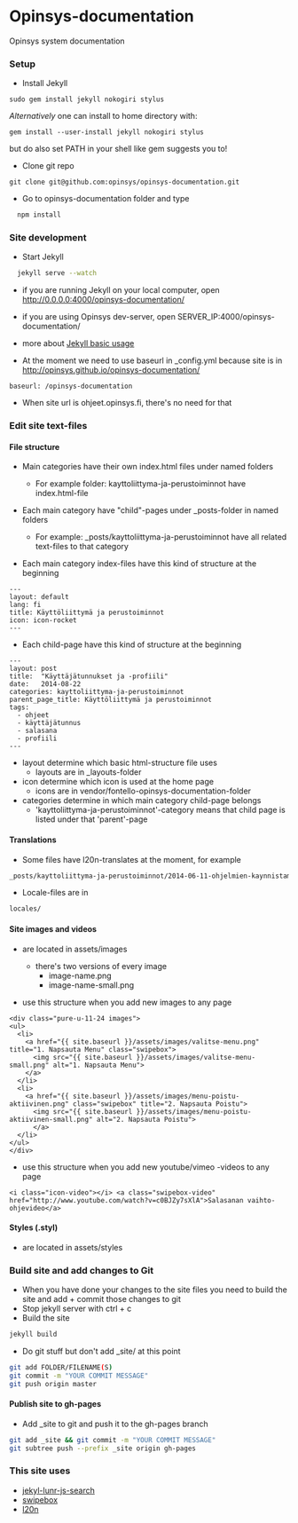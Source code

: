 Opinsys-documentation
=====================

Opinsys system documentation

### Setup

* Install Jekyll
```
sudo gem install jekyll nokogiri stylus
```

*Alternatively* one can install to home directory with:
```
gem install --user-install jekyll nokogiri stylus
```

but do also set PATH in your shell like gem suggests you to!

* Clone git repo

```
git clone git@github.com:opinsys/opinsys-documentation.git
```

* Go to opinsys-documentation folder and type

```bash
  npm install
```

### Site development

* Start Jekyll

```bash
  jekyll serve --watch
```
* if you are running Jekyll on your local computer, open http://0.0.0.0:4000/opinsys-documentation/
* if you are using Opinsys dev-server, open SERVER_IP:4000/opinsys-documentation/

* more about [Jekyll basic usage](http://jekyllrb.com/docs/usage/)

* At the moment we need to use baseurl in _config.yml because site is in http://opinsys.github.io/opinsys-documentation/
```
baseurl: /opinsys-documentation
```
* When site url is ohjeet.opinsys.fi, there's no need for that

### Edit site text-files

#### File structure
* Main categories have their own index.html files under named folders
  * For example folder: kayttoliittyma-ja-perustoiminnot have index.html-file
* Each main category have "child"-pages under _posts-folder in named folders
  * For example: _posts/kayttoliittyma-ja-perustoiminnot have all related text-files to that category

* Each main category index-files have this kind of structure at the beginning
```
---
layout: default
lang: fi
title: Käyttöliittymä ja perustoiminnot
icon: icon-rocket
---
```

* Each child-page have this kind of structure at the beginning
```
---
layout: post
title:  "Käyttäjätunnukset ja -profiili"
date:   2014-08-22
categories: kayttoliittyma-ja-perustoiminnot
parent_page_title: Käyttöliittymä ja perustoiminnot
tags:
  - ohjeet
  - käyttäjätunnus
  - salasana
  - profiili
---
```

* layout determine which basic html-structure file uses
  * layouts are in _layouts-folder
* icon determine which icon is used at the home page
  * icons are in vendor/fontello-opinsys-documentation-folder
* categories determine in which main category child-page belongs
  * 'kayttoliittyma-ja-perustoiminnot'-category means that child page is listed under that 'parent'-page

#### Translations
* Some files have l20n-translates at the moment, for example
```bash
_posts/kayttoliittyma-ja-perustoiminnot/2014-06-11-ohjelmien-kaynnistaminen.markdown
```

* Locale-files are in
```bash
locales/
```

#### Site images and videos
* are located in assets/images
  * there's two versions of every image
    * image-name.png
    * image-name-small.png

* use this structure when you add new images to any page
```
<div class="pure-u-11-24 images">
<ul>
  <li>
    <a href="{{ site.baseurl }}/assets/images/valitse-menu.png" title="1. Napsauta Menu" class="swipebox">
      <img src="{{ site.baseurl }}/assets/images/valitse-menu-small.png" alt="1. Napsauta Menu">
    </a>
  </li>
  <li>
    <a href="{{ site.baseurl }}/assets/images/menu-poistu-aktiivinen.png" class="swipebox" title="2. Napsauta Poistu">
      <img src="{{ site.baseurl }}/assets/images/menu-poistu-aktiivinen-small.png" alt="2. Napsauta Poistu">
      </a>
  </li>
</ul>
</div>
```
* use this structure when you add new youtube/vimeo -videos to any page
```
<i class="icon-video"></i> <a class="swipebox-video" href="http://www.youtube.com/watch?v=c0BJZy7sXlA">Salasanan vaihto-ohjevideo</a>
```

#### Styles (.styl)
* are located in assets/styles

### Build site and add changes to Git
* When you have done your changes to the site files you need to build the site and add + commit those changes to git
* Stop jekyll server with ctrl + c
* Build the site

```bash
jekyll build
```
* Do git stuff but don't add _site/ at this point

```bash
git add FOLDER/FILENAME(S)
git commit -m "YOUR COMMIT MESSAGE"
git push origin master
```
#### Publish site to gh-pages
* Add _site to git and push it to the gh-pages branch

```bash
git add _site && git commit -m "YOUR COMMIT MESSAGE"
git subtree push --prefix _site origin gh-pages
```

### This site uses
* [jekyl-lunr-js-search](https://github.com/slashdotdash/jekyll-lunr-js-search)
* [swipebox](https://github.com/brutaldesign/swipebox)
* [l20n](http://l20n.org/)
